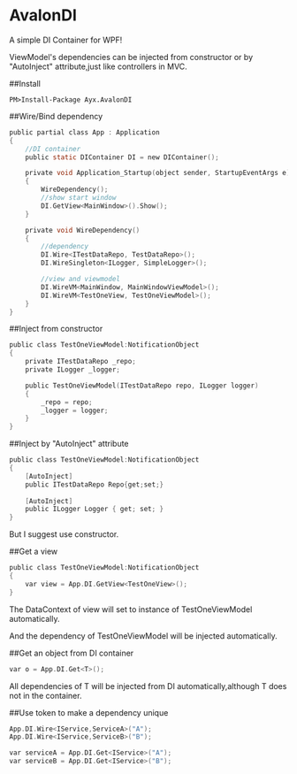 # AvalonDI
A simple DI Container for WPF!

ViewModel's dependencies can be injected from constructor or by "AutoInject" attribute,just like controllers in MVC.

##Install
```  
PM>Install-Package Ayx.AvalonDI
```

##Wire/Bind dependency
```C
public partial class App : Application
{
    //DI container
    public static DIContainer DI = new DIContainer();

    private void Application_Startup(object sender, StartupEventArgs e)
    {
        WireDependency();
        //show start window
        DI.GetView<MainWindow>().Show();
    }

    private void WireDependency()
    {
        //dependency
        DI.Wire<ITestDataRepo, TestDataRepo>();
        DI.WireSingleton<ILogger, SimpleLogger>();

        //view and viewmodel
        DI.WireVM<MainWindow, MainWindowViewModel>();
        DI.WireVM<TestOneView, TestOneViewModel>();
    }
}
```
##Inject from constructor
```c
public class TestOneViewModel:NotificationObject
{
    private ITestDataRepo _repo;
    private ILogger _logger;

    public TestOneViewModel(ITestDataRepo repo, ILogger logger)
    {
        _repo = repo;
        _logger = logger;
    }
}
```

##Inject by "AutoInject" attribute
```c
public class TestOneViewModel:NotificationObject
{
    [AutoInject]
    public ITestDataRepo Repo{get;set;}
    
    [AutoInject]
    public ILogger Logger { get; set; }
}
```
But I suggest use constructor.

##Get a view
```c
public class TestOneViewModel:NotificationObject
{
    var view = App.DI.GetView<TestOneView>();
}
```
The DataContext of view will set to instance of TestOneViewModel automatically.

And the dependency of TestOneViewModel will be injected automatically.

##Get an object from DI container
```c
var o = App.DI.Get<T>();
```
All dependencies of T will be injected from DI automatically,although T does not in the container.

##Use token to make a dependency unique
```c
App.DI.Wire<IService,ServiceA>("A");
App.DI.Wire<IService,ServiceB>("B");

var serviceA = App.DI.Get<IService>("A");
var serviceB = App.DI.Get<IService>("B");
```
